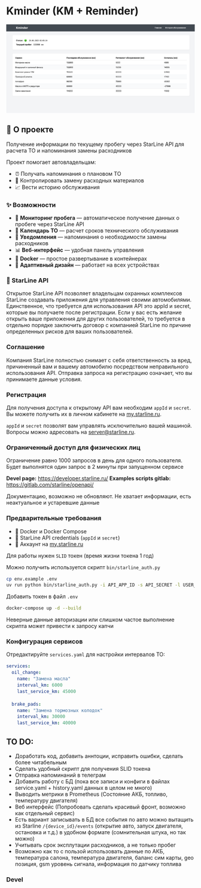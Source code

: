 
# Kminder (KM + Reminder)


![screen](./.github/images/screen.png)

## 🎯 О проекте

Получение информации по текущему пробегу через StarLine API для расчета ТО и напоминания замены расходников

Проект помогает автовладельцам:
- ⏰ Получать напоминания о плановом ТО
- 🔧 Контролировать замену расходных материалов
- 📈 Вести историю обслуживания

### ✨ Возможности

- 🚙 **Мониторинг пробега** — автоматическое получение данных о пробеге через StarLine API
- 📅 **Календарь ТО** — расчет сроков технического обслуживания
- 🔔 **Уведомления** — напоминания о необходимости замены расходников
- 📊 **Веб-интерфейс** — удобная панель управления
- 🐳 **Docker** — простое развертывание в контейнерах
- 📱 **Адаптивный дизайн** — работает на всех устройствах

### 🔐 StarLine API
Открытое StarLine API позволяет владельцам охранных комплексов StarLine создавать приложения для управления своими автомобилями. Единственное, что требуется для использования API это appId и secret, которые вы получаете после регистрации. Если у вас есть желание открыть ваше приложения для других пользователей, то требуется в отдельно порядке заключить договор с компанией StarLine по причине определенных рисков для ваших пользователей.

### Соглашение
Компания StarLine полностью снимает с себя ответственность за вред, причиненный вам и вашему автомобилю посредством неправильного использования API. Отправка запроса на регистрацию означает, что вы принимаете данные условия.

### Регистрация
Для получения доступа к открытому API вам необходим `appId` и `secret`. Вы можете получить их в личном кабинете на [my.starline.ru](https://my.starline.ru). 

`appId` и `secret` позволят вам управлять исключительно вашей машиной. Вопросы можно адресовать на server@starline.ru.

### Ограниченный доступ для физических лиц
Ограничение равно 1000 запросов в день для одного пользователя. Будет выполнятся один запрос в 2 минуты при запущенном сервисе

**Devel page:** https://developer.starline.ru/
**Examples scripts gitlab:** https://gitlab.com/starline/openapi/

Документацию, возможно не обновляют. Не хватает информации, есть неактуальное и устаревшие данные

### Предварительные требования

- 🐳 Docker и Docker Compose
- 🔑 StarLine API credentials (`appId` и `secret`)
- 👤 Аккаунт на [my.starline.ru](https://my.starline.ru)

Для работы нужен `SLID` токен (время жизни токена 1 год)

Можно получить используется скрипт `bin/starline_auth.py`

```bash
cp env.example .env
uv run python bin/starline_auth.py -i API_APP_ID -s API_SECRET -l USER_LOGIN -p USER_PASSWORD
```

Добавить токен в файл `.env`

```bash
docker-compose up -d --build
```

Неверные данные авторизации или слишком частое выполнение скрипта может привести к запросу капчи

### Конфигурация сервисов

Отредактируйте `services.yaml` для настройки интервалов ТО:
```yaml
services:
  oil_change:
    name: "Замена масла"
    interval_km: 6000
    last_service_km: 45000

  brake_pads:
    name: "Замена тормозных колодок"
    interval_km: 30000
    last_service_km: 40000
```


## TO DO:
- Доработать код, добавить аннтоции, исправить ошибки, сделать более читабельным
- Сделать удобный скрипт для получения SLID токена
- Отправка напоминаний в телеграм
- Добавить работу с БД (пока все записи и конфиги в файлах service.yaml + history.yaml данных в целом не много)
- Выводить метрики в Prometheus (Состояние АКБ, топливо, температуру двигателя)
- Веб интерфейс (Попробовать сделать красивый фронт, возможно как отдельный сервис)
- Есть вариант записывать в БД все события по авто можно вытащить из Starline `/{device_id}/events` (открытие авто, запуск двигателя, остановка и т.д.) в удобном формате (сомнительная штука, но так можно)
- Учитывать срок эксплутации расходников, а не только пробег
- Возможно как то с пользой использовать данные по АКБ, температура салона, температура двигателя, баланс сим карты, geo позиция, gsm уровень сигнала, информация по датчику топлива

### Devel

